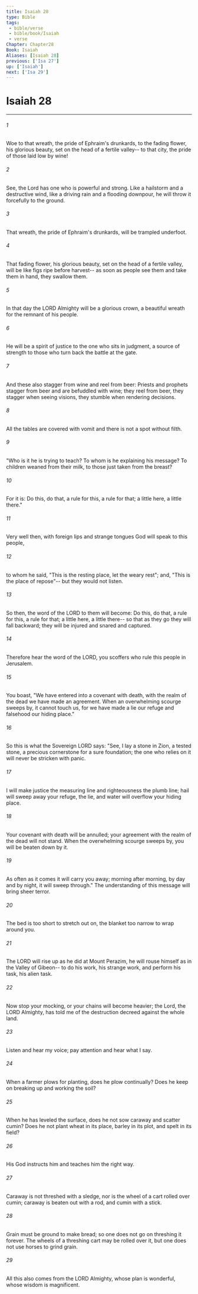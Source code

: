 ```yaml
---
title: Isaiah 28
type: Bible
tags:
 - bible/verse
 - bible/book/Isaiah
 - verse
Chapter: Chapter28
Book: Isaiah
Aliases: [Isaiah 28]
previous: ['Isa 27']
up: ['Isaiah']
next: ['Isa 29']
---
```

# Isaiah 28

***


###### 1 
Woe to that wreath, the pride of Ephraim's drunkards, to the fading flower, his glorious beauty, set on the head of a fertile valley-- to that city, the pride of those laid low by wine! 

###### 2 
See, the Lord has one who is powerful and strong. Like a hailstorm and a destructive wind, like a driving rain and a flooding downpour, he will throw it forcefully to the ground. 

###### 3 
That wreath, the pride of Ephraim's drunkards, will be trampled underfoot. 

###### 4 
That fading flower, his glorious beauty, set on the head of a fertile valley, will be like figs ripe before harvest-- as soon as people see them and take them in hand, they swallow them. 

###### 5 
In that day the LORD Almighty will be a glorious crown, a beautiful wreath for the remnant of his people. 

###### 6 
He will be a spirit of justice to the one who sits in judgment, a source of strength to those who turn back the battle at the gate. 

###### 7 
And these also stagger from wine and reel from beer: Priests and prophets stagger from beer and are befuddled with wine; they reel from beer, they stagger when seeing visions, they stumble when rendering decisions. 

###### 8 
All the tables are covered with vomit and there is not a spot without filth. 

###### 9 
"Who is it he is trying to teach? To whom is he explaining his message? To children weaned from their milk, to those just taken from the breast? 

###### 10 
For it is: Do this, do that, a rule for this, a rule for that; a little here, a little there." 

###### 11 
Very well then, with foreign lips and strange tongues God will speak to this people, 

###### 12 
to whom he said, "This is the resting place, let the weary rest"; and, "This is the place of repose"-- but they would not listen. 

###### 13 
So then, the word of the LORD to them will become: Do this, do that, a rule for this, a rule for that; a little here, a little there-- so that as they go they will fall backward; they will be injured and snared and captured. 

###### 14 
Therefore hear the word of the LORD, you scoffers who rule this people in Jerusalem. 

###### 15 
You boast, "We have entered into a covenant with death, with the realm of the dead we have made an agreement. When an overwhelming scourge sweeps by, it cannot touch us, for we have made a lie our refuge and falsehood our hiding place." 

###### 16 
So this is what the Sovereign LORD says: "See, I lay a stone in Zion, a tested stone, a precious cornerstone for a sure foundation; the one who relies on it will never be stricken with panic. 

###### 17 
I will make justice the measuring line and righteousness the plumb line; hail will sweep away your refuge, the lie, and water will overflow your hiding place. 

###### 18 
Your covenant with death will be annulled; your agreement with the realm of the dead will not stand. When the overwhelming scourge sweeps by, you will be beaten down by it. 

###### 19 
As often as it comes it will carry you away; morning after morning, by day and by night, it will sweep through." The understanding of this message will bring sheer terror. 

###### 20 
The bed is too short to stretch out on, the blanket too narrow to wrap around you. 

###### 21 
The LORD will rise up as he did at Mount Perazim, he will rouse himself as in the Valley of Gibeon-- to do his work, his strange work, and perform his task, his alien task. 

###### 22 
Now stop your mocking, or your chains will become heavier; the Lord, the LORD Almighty, has told me of the destruction decreed against the whole land. 

###### 23 
Listen and hear my voice; pay attention and hear what I say. 

###### 24 
When a farmer plows for planting, does he plow continually? Does he keep on breaking up and working the soil? 

###### 25 
When he has leveled the surface, does he not sow caraway and scatter cumin? Does he not plant wheat in its place, barley in its plot, and spelt in its field? 

###### 26 
His God instructs him and teaches him the right way. 

###### 27 
Caraway is not threshed with a sledge, nor is the wheel of a cart rolled over cumin; caraway is beaten out with a rod, and cumin with a stick. 

###### 28 
Grain must be ground to make bread; so one does not go on threshing it forever. The wheels of a threshing cart may be rolled over it, but one does not use horses to grind grain. 

###### 29 
All this also comes from the LORD Almighty, whose plan is wonderful, whose wisdom is magnificent. 
